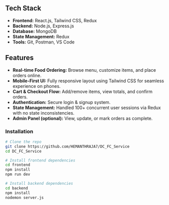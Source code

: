 ## Tech Stack

- **Frontend:** React.js, Tailwind CSS, Redux  
- **Backend:** Node.js, Express.js  
- **Database:** MongoDB  
- **State Management:** Redux  
- **Tools:** Git, Postman, VS Code

## Features

- **Real-time Food Ordering:** Browse menu, customize items, and place orders online.
- **Mobile-First UI:** Fully responsive layout using Tailwind CSS for seamless experience on phones.
- **Cart & Checkout Flow:** Add/remove items, view totals, and confirm orders.
- **Authentication:** Secure login & signup system.
- **State Management:** Handled 100+ concurrent user sessions via Redux with no state inconsistencies.
- **Admin Panel (optional):** View, update, or mark orders as complete.


### Installation

```bash
# Clone the repo
git clone https://github.com/HEMANTHRAJA7/DC_FC_Service
cd DC_FC_Service

# Install frontend dependencies
cd frontend
npm install
npm run dev

# Install backend dependencies
cd backend
npm install
nodemon server.js

